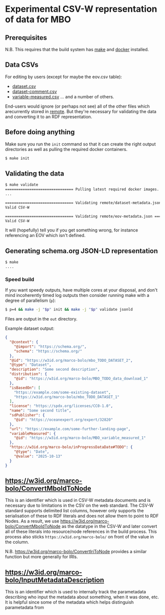 # Experimental CSV-W representation of data for MBO

## Prerequisites

N.B. This requires that the build system has [make](https://www.gnu.org/software/make/) and [docker](https://www.docker.com/) installed.

## Data CSVs

For editing by users (except for maybe the eov.csv table):

* [dataset.csv](./dataset.csv)
* [dataset-comment.csv](./dataset-comment.csv)
* [variable-measured.csv](./variable-measured.csv)
... and a number of others.

End-users would ignore (or perhaps not see) all of the other files which arecurrently stored in [remote](./remote/). But they're necessary for validating the data and converting it to an RDF representation.

## Before doing anything

Make sure you run the `init` command so that it can create the right output directories as well as pulling the required docker containers.

```bash
$ make init
```

## Validating the data

```bash
$ make validate
=============================== Pulling latest required docker images. ===============================
...

=============================== Validating remote/dataset-metadata.json ===============================
Valid CSV-W

=============================== Validating remote/eov-metadata.json ===============================
Valid CSV-W
```

It will (hopefully) tell you if you get something wrong, for instance referencing an EOV which isn't defined.

## Generating schema.org JSON-LD representation

```bash
$ make
....
```

### Speed build

If you want speedy outputs, have multiple cores at your disposal, and don't mind incoherently timed log outputs then consider running make with a degree of parallelism (`p`): 

```bash
$ p=4 && make -j "$p" init && make -j "$p" validate jsonld
```

Files are output in the `out` directory.

Example dataset output: 

```json
{
  "@context": {
    "@import": "https://schema.org/",
    "schema": "https://schema.org/"
  },
  "@id": "https://w3id.org/marco-bolo/mbo_TODO_DATASET_2",
  "@type": "Dataset",
  "description": "Some second description",
  "distribution": {
    "@id": "https://w3id.org/marco-bolo/MBO_TODO_data_download_1"
  },
  "isBasedOn": [
    "https://example.com/some-existing-dataset",
    "https://w3id.org/marco-bolo/mbo_TODO_DATASET_1"
  ],
  "license": "https://spdx.org/licenses/CC0-1.0",
  "name": "Some second title",
  "sdPublisher": {
    "@id": "https://oceanexpert.org/expert/32820"
  },
  "url": "https://example.com/some-further-landing-page",
  "variableMeasured": {
    "@id": "https://w3id.org/marco-bolo/MBO_variable_measured_1"
  },
  "https://w3id.org/marco-bolo/inProgressDataDate#TODO": {
    "@type": "Date",
    "@value": "2025-10-13"
  }
}
```

## <https://w3id.org/marco-bolo/ConvertMboIdToNode>

This is an identifier which is used in CSV-W metadata documents and is necessary due to limitations in the CSV on the web standard. The CSV-W standard supports delimited list columns, however only supports the serialisation of these to RDF literals and does not allow them to point to RDF Nodes. As a result, we use <https://w3id.org/marco-bolo/ConvertMboIdToNode> as the datatype in the CSV-W and later convert all of these literals into resource/node references in the build process. This process also sticks `https://w3id.org/marco-bolo/` on front of the value in the column.

N.B. <https://w3id.org/marco-bolo/ConvertIriToNode> provides a similar function but more generally for IRIs.

## <https://w3id.org/marco-bolo/InputMetadataDescription>

This is an identifier which is used to internally track the parametadata describing who input the metadata about something, when it was done, etc. It is helpful since some of the metadata which helps distinguish parametadata from 